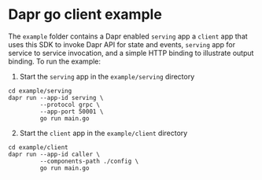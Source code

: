 # Dapr go client example 


The `example` folder contains a Dapr enabled `serving` app a `client` app that uses this SDK to invoke Dapr API for state and events, `serving` app for service to service invocation, and a simple HTTP binding to illustrate output binding. To run the example:

1. Start the `serving` app in the `example/serving` directory 

```
cd example/serving
dapr run --app-id serving \
         --protocol grpc \
         --app-port 50001 \
         go run main.go
```

2. Start the `client` app in the `example/client` directory

```
cd example/client
dapr run --app-id caller \
         --components-path ./config \
         go run main.go 
```

